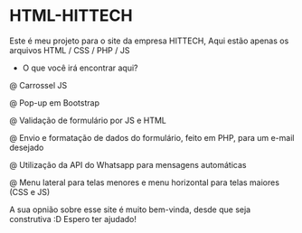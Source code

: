 # HTML-HITTECH
Este é meu projeto para o site  da empresa HITTECH,
Aqui estão apenas os arquivos HTML / CSS / PHP / JS


- O que você irá encontrar aqui?

@ Carrossel JS

@ Pop-up em Bootstrap

@ Validação de formulário por JS e HTML

@ Envio e formatação de dados do formulário, feito em PHP, para um e-mail desejado

@ Utilização da API do Whatsapp para mensagens automáticas

@ Menu lateral para telas menores e menu horizontal para telas maiores (CSS e JS)




A sua opnião sobre esse site é muito bem-vinda, desde que seja construtiva :D
Espero ter ajudado!
